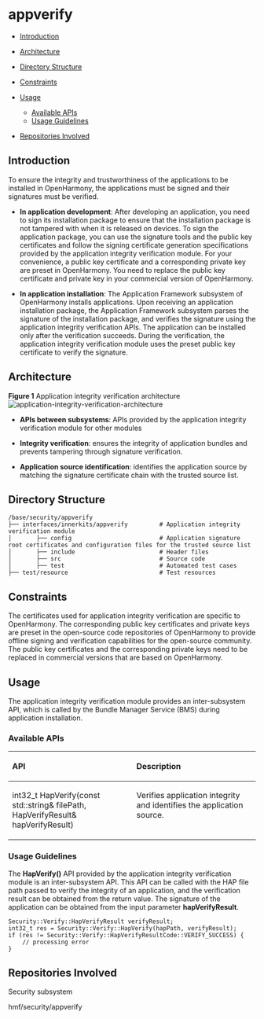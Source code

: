 # appverify<a name="EN-US_TOPIC_0000001096592945"></a>

-   [Introduction](#section11660541593)
-   [Architecture](#section9498162413412)
-   [Directory Structure](#section161941989596)
-   [Constraints](#section119744591305)
-   [Usage](#section1312121216216)
    -   [Available APIs](#section1551164914237)
    -   [Usage Guidelines](#section129654513264)

-   [Repositories Involved](#section1371113476307)

## Introduction<a name="section11660541593"></a>

To ensure the integrity and trustworthiness of the applications to be installed in OpenHarmony, the applications must be signed and their signatures must be verified.

-   **In application development**: After developing an application, you need to sign its installation package to ensure that the installation package is not tampered with when it is released on devices. To sign the application package, you can use the signature tools and the public key certificates and follow the signing certificate generation specifications provided by the application integrity verification module. For your convenience, a public key certificate and a corresponding private key are preset in OpenHarmony. You need to replace the public key certificate and private key in your commercial version of OpenHarmony.

-   **In application installation**: The Application Framework subsystem of OpenHarmony installs applications. Upon receiving an application installation package, the Application Framework subsystem parses the signature of the installation package, and verifies the signature using the application integrity verification APIs. The application can be installed only after the verification succeeds. During the verification, the application integrity verification module uses the preset public key certificate to verify the signature.

## Architecture<a name="section9498162413412"></a>

**Figure  1**  Application integrity verification architecture<a name="fig78941174427"></a>  
![](figures/image_appverify.png "application-integrity-verification-architecture")

-   **APIs between subsystems**: APIs provided by the application integrity verification module for other modules

-   **Integrity verification**: ensures the integrity of application bundles and prevents tampering through signature verification.

-   **Application source identification**: identifies the application source by matching the signature certificate chain with the trusted source list.

## Directory Structure<a name="section161941989596"></a>

```
/base/security/appverify
├── interfaces/innerkits/appverify         # Application integrity verification module
│       ├── config                         # Application signature root certificates and configuration files for the trusted source list
│       ├── include                        # Header files
│       ├── src                            # Source code
│       ├── test                           # Automated test cases
├── test/resource                          # Test resources
```

## Constraints<a name="section119744591305"></a>

The certificates used for application integrity verification are specific to OpenHarmony. The corresponding public key certificates and private keys are preset in the open-source code repositories of OpenHarmony to provide offline signing and verification capabilities for the open-source community. The public key certificates and the corresponding private keys need to be replaced in commercial versions that are based on OpenHarmony.

## Usage<a name="section1312121216216"></a>

The application integrity verification module provides an inter-subsystem API, which is called by the Bundle Manager Service \(BMS\) during application installation.

### Available APIs<a name="section1551164914237"></a>

<a name="table775715438253"></a>
<table><thead align="left"><tr id="row12757154342519"><th class="cellrowborder" valign="top" width="50.22%" id="mcps1.1.3.1.1"><p id="p1075794372512"><a name="p1075794372512"></a><a name="p1075794372512"></a>API</p>
</th>
<th class="cellrowborder" valign="top" width="49.78%" id="mcps1.1.3.1.2"><p id="p375844342518"><a name="p375844342518"></a><a name="p375844342518"></a>Description</p>
</th>
</tr>
</thead>
<tbody><tr id="row1348165765318"><td class="cellrowborder" valign="top" width="50.22%" headers="mcps1.1.3.1.1 "><p id="p154855755315"><a name="p154855755315"></a><a name="p154855755315"></a>int32_t HapVerify(const std::string&amp; filePath, HapVerifyResult&amp; hapVerifyResult)</p>
</td>
<td class="cellrowborder" valign="top" width="49.78%" headers="mcps1.1.3.1.2 "><p id="p64845775315"><a name="p64845775315"></a><a name="p64845775315"></a>Verifies application integrity and identifies the application source.</p>
</td>
</tr>
</tbody>
</table>

### Usage Guidelines<a name="section129654513264"></a>

The  **HapVerify\(\)**  API provided by the application integrity verification module is an inter-subsystem API. This API can be called with the HAP file path passed to verify the integrity of an application, and the verification result can be obtained from the return value. The signature of the application can be obtained from the input parameter  **hapVerifyResult**.

```
Security::Verify::HapVerifyResult verifyResult;
int32_t res = Security::Verify::HapVerify(hapPath, verifyResult);
if (res != Security::Verify::HapVerifyResultCode::VERIFY_SUCCESS) {
    // processing error
}
```

## Repositories Involved<a name="section1371113476307"></a>

Security subsystem

hmf/security/appverify

